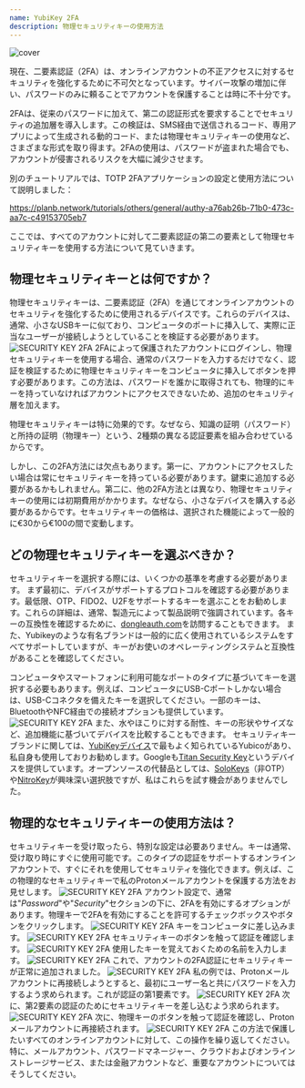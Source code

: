 ```yaml
---
name: YubiKey 2FA
description: 物理セキュリティキーの使用方法
---
```

![cover](assets/cover.webp)

現在、二要素認証（2FA）は、オンラインアカウントの不正アクセスに対するセキュリティを強化するために不可欠となっています。サイバー攻撃の増加に伴い、パスワードのみに頼ることでアカウントを保護することは時に不十分です。

2FAは、従来のパスワードに加えて、第二の認証形式を要求することでセキュリティの追加層を導入します。この検証は、SMS経由で送信されるコード、専用アプリによって生成される動的コード、または物理セキュリティキーの使用など、さまざまな形式を取り得ます。2FAの使用は、パスワードが盗まれた場合でも、アカウントが侵害されるリスクを大幅に減少させます。

別のチュートリアルでは、TOTP 2FAアプリケーションの設定と使用方法について説明しました：

https://planb.network/tutorials/others/general/authy-a76ab26b-71b0-473c-aa7c-c49153705eb7

ここでは、すべてのアカウントに対して二要素認証の第二の要素として物理セキュリティキーを使用する方法について見ていきます。

## 物理セキュリティキーとは何ですか？

物理セキュリティキーは、二要素認証（2FA）を通じてオンラインアカウントのセキュリティを強化するために使用されるデバイスです。これらのデバイスは、通常、小さなUSBキーに似ており、コンピュータのポートに挿入して、実際に正当なユーザーが接続しようとしていることを検証する必要があります。
![SECURITY KEY 2FA](assets/notext/01.webp)
2FAによって保護されたアカウントにログインし、物理セキュリティキーを使用する場合、通常のパスワードを入力するだけでなく、認証を検証するために物理セキュリティキーをコンピュータに挿入してボタンを押す必要があります。この方法は、パスワードを誰かに取得されても、物理的にキーを持っていなければアカウントにアクセスできないため、追加のセキュリティ層を加えます。

物理セキュリティキーは特に効果的です。なぜなら、知識の証明（パスワード）と所持の証明（物理キー）という、2種類の異なる認証要素を組み合わせているからです。

しかし、この2FA方法には欠点もあります。第一に、アカウントにアクセスしたい場合は常にセキュリティキーを持っている必要があります。鍵束に追加する必要があるかもしれません。第二に、他の2FA方法とは異なり、物理セキュリティキーの使用には初期費用がかかります。なぜなら、小さなデバイスを購入する必要があるからです。セキュリティキーの価格は、選択された機能によって一般的に€30から€100の間で変動します。

## どの物理セキュリティキーを選ぶべきか？

セキュリティキーを選択する際には、いくつかの基準を考慮する必要があります。
まず最初に、デバイスがサポートするプロトコルを確認する必要があります。最低限、OTP、FIDO2、U2Fをサポートするキーを選ぶことをお勧めします。これらの詳細は、通常、製造元によって製品説明で強調されています。各キーの互換性を確認するために、[dongleauth.com](https://www.dongleauth.com/dongles/)を訪問することもできます。
また、Yubikeyのような有名ブランドは一般的に広く使用されているシステムをすべてサポートしていますが、キーがお使いのオペレーティングシステムと互換性があることを確認してください。

コンピュータやスマートフォンに利用可能なポートのタイプに基づいてキーを選択する必要もあります。例えば、コンピュータにUSB-Cポートしかない場合は、USB-Cコネクタを備えたキーを選択してください。一部のキーは、BluetoothやNFC経由での接続オプションも提供しています。
![SECURITY KEY 2FA](assets/notext/02.webp)
また、水やほこりに対する耐性、キーの形状やサイズなど、追加機能に基づいてデバイスを比較することもできます。
セキュリティキーブランドに関しては、[YubiKeyデバイス](https://www.yubico.com/)で最もよく知られているYubicoがあり、私自身も使用しておりお勧めします。Googleも[Titan Security Key](https://store.google.com/fr/product/titan_security_key)というデバイスを提供しています。オープンソースの代替品としては、[SoloKeys](https://solokeys.com/)（非OTP）や[NitroKey](https://www.nitrokey.com/products/nitrokeys)が興味深い選択肢ですが、私はこれらを試す機会がありませんでした。

## 物理的なセキュリティキーの使用方法は？

セキュリティキーを受け取ったら、特別な設定は必要ありません。キーは通常、受け取り時にすぐに使用可能です。このタイプの認証をサポートするオンラインアカウントで、すぐにそれを使用してセキュリティを強化できます。例えば、この物理的なセキュリティキーで私のProtonメールアカウントを保護する方法をお見せします。
![SECURITY KEY 2FA](assets/notext/03.webp)
アカウント設定で、通常は"*Password*"や"*Security*"セクションの下に、2FAを有効にするオプションがあります。物理キーで2FAを有効にすることを許可するチェックボックスやボタンをクリックします。
![SECURITY KEY 2FA](assets/notext/04.webp)
キーをコンピュータに差し込みます。
![SECURITY KEY 2FA](assets/notext/05.webp)
セキュリティキーのボタンを触って認証を確認します。
![SECURITY KEY 2FA](assets/notext/06.webp)
使用したキーを覚えておくための名前を入力します。
![SECURITY KEY 2FA](assets/notext/07.webp)
これで、アカウントの2FA認証にセキュリティキーが正常に追加されました。
![SECURITY KEY 2FA](assets/notext/08.webp)
私の例では、Protonメールアカウントに再接続しようとすると、最初にユーザー名と共にパスワードを入力するよう求められます。これが認証の第1要素です。
![SECURITY KEY 2FA](assets/notext/09.webp)
次に、第2要素の認証のためにセキュリティキーを差し込むよう求められます。
![SECURITY KEY 2FA](assets/notext/10.webp)
次に、物理キーのボタンを触って認証を確認し、Protonメールアカウントに再接続されます。
![SECURITY KEY 2FA](assets/notext/11.webp)
この方法で保護したいすべてのオンラインアカウントに対して、この操作を繰り返してください。特に、メールアカウント、パスワードマネージャー、クラウドおよびオンラインストレージサービス、または金融アカウントなど、重要なアカウントについてはそうしてください。